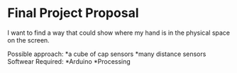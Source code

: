 

# Final Project Proposal

I want to find a way that could show where my hand is in the physical space on the screen.

Possible approach: 
  *a cube of cap sensors
  *many distance sensors
Softwear Required:
  *Arduino 
  *Processing
